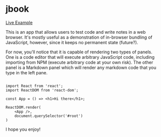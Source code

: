 # jbook

[Live Example](https://siryancy.github.io/jbook/)

This is an app that allows users to test code and write notes in a web browser. It's mostly useful as a demonstration of in-browser bundling of JavaScript, however, since it keeps no permanent state (future?).

For now, you'll notice that it is capable of rendering two types of panels. One is a code editor that will execute arbitrary JavaScript code, including importing from NPM (execute arbitrary code at your own risk). The other panel is a Markdown panel which will render any markdown code that you type in the left pane.

```

import React from 'react';
import ReactDOM from 'react-dom';

const App = () => <h1>Hi there</h1>;

ReactDOM.render(
    <App />,
    document.querySelector('#root')
)

```

I hope you enjoy!
